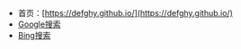 - 首页：[https://defghy.github.io/](https://defghy.github.io/)
- [Google搜索](https://search.google.com/search-console?resource_id=https%3A%2F%2Fdefghy.github.io%2F)
- [Bing搜索](https://www.bing.com/webmasters/home?siteUrl=https://defghy.github.io)